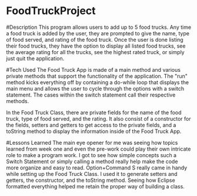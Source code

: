 # FoodTruckProject
#Description
 This program allows users to add up to 5 food trucks. Any time a food truck is added by the user, they are prompted to give the name, type of food served, and rating of the food truck. Once the user is done listing their food trucks, they have the option to display all listed food trucks, see the average rating for all the trucks, see the highest rated truck, or simply just quit the application.
 
#Tech Used
The Food Truck App is made of a main method and various private methods that support the functionality of the application. The "run" method kicks everything off by containing a do-while loop that displays the main menu and allows the user to cycle through the options with a switch statement. The cases within the switch statement call their respective methods. 

In the Food Truck Class, there are private fields for the name of the food truck, type of food served, and the rating. It also consist of a constructor for the fields, setters and getters to get access to the private fields, and a toString method to display the information inside of the Food Truck App. 

#Lessons Learned
The main eye opener for me was seeing how topics learned from week one and even the pre-work could play their own intricate role to make a program work. I got to see how simple concepts such a Switch Statement or simply calling a method really help make the code more organize and easy to read. Option+Command S really came in handy while setting up the Food Truck Class. I used it to generate setters and getters, the constructor, and the toString method. Seeing how Eclipse formatted everything helped me retain the proper way of building a class. 

